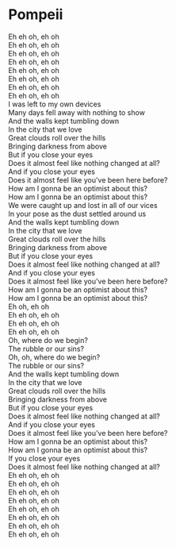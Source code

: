 # Pompeii

Eh eh oh, eh oh  
Eh eh oh, eh oh  
Eh eh oh, eh oh  
Eh eh oh, eh oh  
Eh eh oh, eh oh  
Eh eh oh, eh oh  
Eh eh oh, eh oh  
Eh eh oh, eh oh  
I was left to my own devices  
Many days fell away with nothing to show  
And the walls kept tumbling down  
In the city that we love  
Great clouds roll over the hills  
Bringing darkness from above  
But if you close your eyes  
Does it almost feel like nothing changed at all?  
And if you close your eyes  
Does it almost feel like you've been here before?  
How am I gonna be an optimist about this?  
How am I gonna be an optimist about this?  
We were caught up and lost in all of our vices  
In your pose as the dust settled around us  
And the walls kept tumbling down  
In the city that we love  
Great clouds roll over the hills  
Bringing darkness from above  
But if you close your eyes  
Does it almost feel like nothing changed at all?  
And if you close your eyes  
Does it almost feel like you've been here before?  
How am I gonna be an optimist about this?  
How am I gonna be an optimist about this?  
Eh oh, eh oh  
Eh eh oh, eh oh  
Eh eh oh, eh oh  
Eh eh oh, eh oh  
Oh, where do we begin?  
The rubble or our sins?  
Oh, oh, where do we begin?  
The rubble or our sins?  
And the walls kept tumbling down  
In the city that we love  
Great clouds roll over the hills  
Bringing darkness from above  
But if you close your eyes  
Does it almost feel like nothing changed at all?  
And if you close your eyes  
Does it almost feel like you've been here before?  
How am I gonna be an optimist about this?  
How am I gonna be an optimist about this?  
If you close your eyes  
Does it almost feel like nothing changed at all?  
Eh eh oh, eh oh  
Eh eh oh, eh oh  
Eh eh oh, eh oh  
Eh eh oh, eh oh  
Eh eh oh, eh oh  
Eh eh oh, eh oh  
Eh eh oh, eh oh  
Eh eh oh, eh oh

